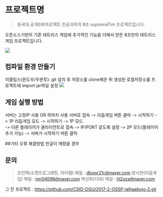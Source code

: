 # 프로젝트명
> 동국대 공개SW프로젝트 전공과목의 8조 supremeTim 프로젝트입니다.

오픈소스기반의 기존 테트리스 게임에 추가적인 기능을 더해서 만든 8조만의 테트리스 게임 프로젝트입니다.

![](../header.png)

## 컴파일 환경 만들기
이클립스(윈도우/우분투):
git 설치 후 저장소를 clone해온 뒤 생성된 로컬저장소를 프로젝트에 import
jar파일 설정
![](../header.png)

## 게임 실행 방법
서버는 고정IP 사용 OR 하마치 사용
서버로 접속 -> 리듬게임 버튼 클릭 -> 시작하기 -> 1P 리듬게임 모드
                    -> 시작하기 -> 1P 모드          
                    -> 다른 플레이어가 클라이언트로 접속 -> IP/PORT 같도록 설정 -> 2P 모드(플레이어 추가 가능) -> 서버가 시작하기 버튼 클릭

##기타 오류 해결방법
한글이 깨졌을 경우

## 문의
>조인택(소켓프로그래밍, 아이템)
메일 : dlsxor21c@naver.com
>양시연(리듬게임)
메일 : mn04098@naver.com
>박선희(디비)
메일 : hl2ozs@naver.com

그 전 프로젝트 : https://github.com/CSID-DGU/2017-2-OSSP-jalhaebojo-2.git
